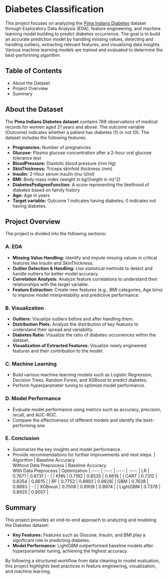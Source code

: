 # Diabetes Classification

This project focuses on analyzing the [Pima Indians Diabetes](https://www.kaggle.com/datasets/uciml/pima-indians-diabetes-database) dataset through Exploratory Data Analysis (EDA), feature engineering, and machine learning model building to predict diabetes occurrence. The goal is to build an accurate prediction model by handling missing values, detecting and handling outliers, extracting relevant features, and visualizing data insights. Various machine learning models are trained and evaluated to determine the best-performing algorithm.

## **Table of Contents**
* About the Dataset
* Project Overview
* Summary

## **About the Dataset**
The **Pima Indians Diabetes dataset** contains 768 observations of medical records for women aged 21 years and above. The outcome variable (Outcome) indicates whether a patient has diabetes (1) or not (0). The dataset includes the following features:

* **Pregnancies:** Number of pregnancies
* **Glucose:** Plasma glucose concentration after a 2-hour oral glucose tolerance test
* **BloodPressure:** Diastolic blood pressure (mm Hg)
* **SkinThickness:** Triceps skinfold thickness (mm)
* **Insulin:** 2-Hour serum insulin (mu U/ml)
* **BMI:** Body mass index (weight in kg/(height in m)^2)
* **DiabetesPedigreeFunction:** A score representing the likelihood of diabetes based on family history
* **Age:** Age in years
* **Target variable:** Outcome 1 indicates having diabetes; 0 indicates not having diabetes. 

## **Project Overview**
The project is divided into the following sections:

### **A. EDA** 
* **Missing Value Handling:** Identify and impute missing values in critical features like Insulin and SkinThickness.
* **Outlier Detection & Handling:** Use statistical methods to detect and handle outliers for better model accuracy.
* **Correlation Analysis:** Analyze feature correlations to understand their relationships with the target variable.
* **Feature Extraction:** Create new features (e.g., BMI categories, Age bins) to improve model interpretability and predictive performance.

### **B. Visualization**
* **Outliers:** Visualize outliers before and after handling them.
* **Distribution Plots:** Analyze the distribution of key features to understand their spread and variability.
* **Diabetes Ratio:** Visualize the ratio of diabetes occurrences within the dataset.
* **Visualization of Extracted Features:** Visualize newly engineered features and their contribution to the model.

### **C. Machine Learning**
* Build various machine learning models such as Logistic Regression, Decision Trees, Random Forest, and XGBoost to predict diabetes.
* Perform hyperparameter tuning to optimize model performance.

### **D. Model Performance**
* Evaluate model performance using metrics such as accuracy, precision, recall, and AUC-ROC.
* Compare the effectiveness of different models and identify the best-performing one.

### **E. Conclusion**
* Summarize the key insights and model performance.
* Provide recommendations for further improvements and next steps.
| Algorithm | Baseline Accuracy <br>Without Data Preprocess | Baseline Accuracy  <br>With Data Preprocess | Optimization
|  :---: | :---: |  :---: | :---:
| LR | 0.7671 | 0.8731 | - |
| KNN | 0.7182 | 0.8535 | 0.8616 |
| CART | 0.7312 | 0.8354 | 0.8615 |
| RF | 0.7752 | 0.8893 | 0.8828|
| GBM | 0.7638 | 0.8893 | -  |
| XGBoost | 0.7508 | 0.8909 | 0.8974 |
| LightGBM | 0.7378 | 0.8925 | 0.9007 |


## **Summary** 
This project provides an end-to-end approach to analyzing and modeling the Diabetes dataset:

* **Key Features:** Features such as Glucose, Insulin, and BMI play a significant role in predicting diabetes.
* **Model Performance:** LightGBM outperformed baseline models after hyperparameter tuning, achieving the highest accuracy.

By following a structured workflow from data cleaning to model evaluation, this project highlights best practices in feature engineering, visualization, and machine learning.